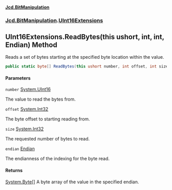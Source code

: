 #### [Jcd.BitManipulation](index 'index')
### [Jcd.BitManipulation](Jcd.BitManipulation 'Jcd.BitManipulation').[UInt16Extensions](Jcd.BitManipulation.UInt16Extensions 'Jcd.BitManipulation.UInt16Extensions')

## UInt16Extensions.ReadBytes(this ushort, int, int, Endian) Method

Reads a set of bytes starting at the specified byte location within the value.

```csharp
public static byte[] ReadBytes(this ushort number, int offset, int size, Jcd.BitManipulation.Endian endian=Jcd.BitManipulation.Endian.Little);
```
#### Parameters

<a name='Jcd.BitManipulation.UInt16Extensions.ReadBytes(thisushort,int,int,Jcd.BitManipulation.Endian).number'></a>

`number` [System.UInt16](https://docs.microsoft.com/en-us/dotnet/api/System.UInt16 'System.UInt16')

The value to read the bytes from.

<a name='Jcd.BitManipulation.UInt16Extensions.ReadBytes(thisushort,int,int,Jcd.BitManipulation.Endian).offset'></a>

`offset` [System.Int32](https://docs.microsoft.com/en-us/dotnet/api/System.Int32 'System.Int32')

The byte offset to starting reading from.

<a name='Jcd.BitManipulation.UInt16Extensions.ReadBytes(thisushort,int,int,Jcd.BitManipulation.Endian).size'></a>

`size` [System.Int32](https://docs.microsoft.com/en-us/dotnet/api/System.Int32 'System.Int32')

The requested number of bytes to read.

<a name='Jcd.BitManipulation.UInt16Extensions.ReadBytes(thisushort,int,int,Jcd.BitManipulation.Endian).endian'></a>

`endian` [Endian](Jcd.BitManipulation.Endian 'Jcd.BitManipulation.Endian')

The endianness of the indexing for the byte read.

#### Returns
[System.Byte](https://docs.microsoft.com/en-us/dotnet/api/System.Byte 'System.Byte')[[]](https://docs.microsoft.com/en-us/dotnet/api/System.Array 'System.Array')
A byte array of the value in the specified endian.